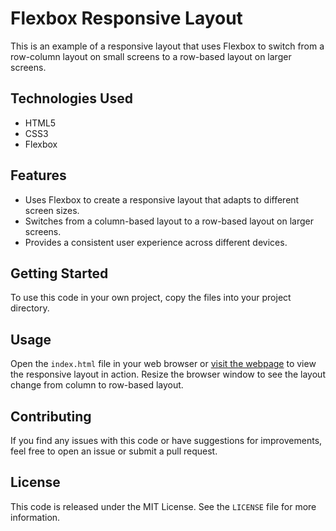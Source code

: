 # Flexbox Responsive Layout

This is an example of a responsive layout that uses Flexbox to switch from a row-column layout on small screens to a row-based layout on larger screens.

## Technologies Used

- HTML5
- CSS3
- Flexbox

## Features

- Uses Flexbox to create a responsive layout that adapts to different screen sizes.
- Switches from a column-based layout to a row-based layout on larger screens.
- Provides a consistent user experience across different devices.

## Getting Started

To use this code in your own project, copy the files into your project directory.

## Usage

Open the `index.html` file in your web browser or [visit the webpage](https://insure-pcv.vercel.app/) to view the responsive layout in action. Resize the browser window to see the layout change from column to row-based layout.

## Contributing

If you find any issues with this code or have suggestions for improvements, feel free to open an issue or submit a pull request.

## License

This code is released under the MIT License. See the `LICENSE` file for more information.

